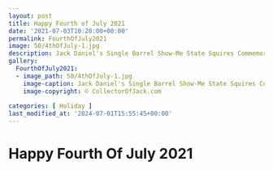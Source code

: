 ```yaml
---
layout: post
title: Happy Fourth of July 2021
date: '2021-07-03T10:20:00+00:00'
permalink: FourthOfJuly2021
image: 50/4thOfJuly-1.jpg
description: Jack Daniel's Single Barrel Show-Me State Squires Commemorative Bottle 001 Fourth Of July Decorations
gallery:
  FourthOfJuly2021:
  - image_path: 50/4thOfJuly-1.jpg
    image-caption: Jack Daniel's Single Barrel Show-Me State Squires Commemorative Bottle 001 Fourth Of July Decorations
    image-copyright: © CollectorOfJack.com
  
categories: [ Holiday ]
last_modified_at: '2024-07-01T15:55:45+00:00'
---
```


# Happy Fourth Of July 2021


